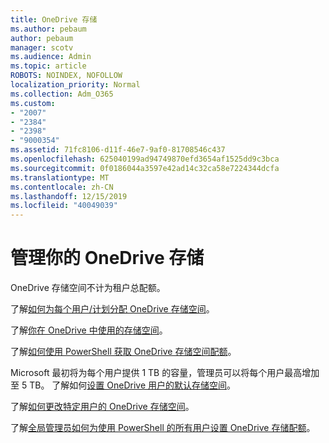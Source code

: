 ```yaml
---
title: OneDrive 存储
ms.author: pebaum
author: pebaum
manager: scotv
ms.audience: Admin
ms.topic: article
ROBOTS: NOINDEX, NOFOLLOW
localization_priority: Normal
ms.collection: Adm_O365
ms.custom:
- "2007"
- "2384"
- "2398"
- "9000354"
ms.assetid: 71fc8106-d11f-46e7-9af0-81708546c437
ms.openlocfilehash: 625040199ad94749870efd3654af1525dd9c3bca
ms.sourcegitcommit: 0f0186044a3597e42ad14c32ca58e7224344dcfa
ms.translationtype: MT
ms.contentlocale: zh-CN
ms.lasthandoff: 12/15/2019
ms.locfileid: "40049039"
---
```

# <a name="manage-your-onedrive-storage"></a>管理你的 OneDrive 存储

OneDrive 存储空间不计为租户总配额。 

了解[如何为每个用户/计划分配 OneDrive 存储空间](https://docs.microsoft.com/office365/servicedescriptions/onedrive-for-business-service-description?redirectedfrom=MSDN#storage-space-per-user)。

了解[你在 OneDrive 中使用的存储空间](https://support.office.com/article/manage-your-onedrive-for-business-storage-31519161-059c-4764-b6f8-f5cd29f7fe68)。

了解[如何使用 PowerShell 获取 OneDrive 存储空间配额](https://gallery.technet.microsoft.com/scriptcenter/OneDrive-for-Business-0cb45614)。

Microsoft 最初将为每个用户提供 1 TB 的容量，管理员可以将每个用户最高增加至 5 TB。 了解如何[设置 OneDrive 用户的默认存储空间](https://docs.microsoft.com/onedrive/set-default-storage-space)。

了解[如何更改特定用户的 OneDrive 存储空间](https://docs.microsoft.com/onedrive/change-user-storage)。

了解[全局管理员如何为使用 PowerShell 的所有用户设置 OneDrive 存储配额](https://gallery.technet.microsoft.com/office/How-to-set-OneDrive-for-8b61365b)。
  